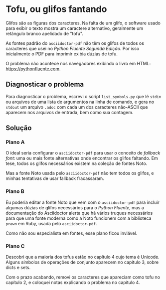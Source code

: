 # Tofu, ou glifos fantando

Glifos são as figuras dos caracteres. Na falta de um glifo,
o software usado para exibir o texto mostra um caractere alternativo,
geralmente um retângulo branco apelidado de "tofu".

As fontes padrão do `asciidoctor-pdf` não têm os glifos de
todos os caracteres que usei no *Python Fluente Segunda Edição*.
Por isso inicialmente o PDF para imprimir exibia dúzias de tofu.

  O problema não acontece nos navegadores exibindo o livro em HTML:
  https://pythonfluente.com.

## Diagnosticar o problema

Para diagnosticar o problema, escrevi o script `list_symbols.py` que lê
`stdin` ou arquivos de uma lista de argumentos na linha de comando,
e gera no `stdout` um arquivo `.adoc` com cada um dos caracteres
não-ASCII que aparecem nos arquivos de entrada, bem como sua contagem.

## Solução

### Plano A

O ideal seria configurar o `asciidoctor-pdf` para usar o conceito
de *fallback font*: uma ou mais fonte alternativas onde encontrar
os glifos faltando.
Em tese, todos os glifos necessários existem na coleção de fontes Noto.

Mas a fonte Noto usada pelo `asciidoctor-pdf` não tem todos os glifos,
e minhas tentativas de usar fallback fracassaram.

### Plano B

Eu poderia editar a fonte Noto que vem com o `asciidoctor-pdf` para
incluir algumas dúzias de glifos necessários para o *Python Fluente*,
mas a documentação do Asciidoctor alerta que há vários truques necessários
para que uma fonte moderna como a Noto funcionem com a biblioteca
`prawn` em Ruby, usada pelo `asciidoctor-pdf`.

Como não sou especialista em fontes, esse plano ficou inviável.

### Plano C

Descobri que a maioria dos tofus estão no capítulo 4 cujo tema é Unicode.
Alguns símbolos de operações de conjunto aparecem no capítulo 3, sobre
dicts e sets.

Com o prazo acabando, removi os caracteres que apareciam como tofu
no capítulo 2, e coloquei notas explicando o problema no capítulo 4.